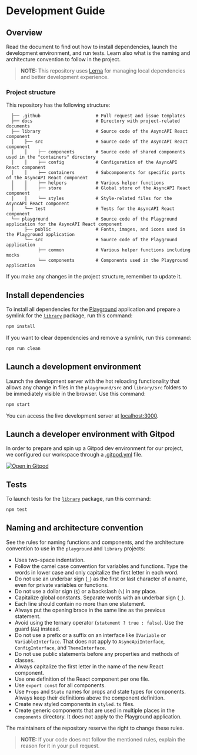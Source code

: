 # Development Guide

## Overview

Read the document to find out how to install dependencies, launch the development environment, and run tests. Learn also what is the naming and architecture convention to follow in the project.

> **NOTE:** This repository uses [Lerna](https://github.com/lerna/lerna) for managing local dependencies and better development experience.

### Project structure

This repository has the following structure:

<!-- markdownlint-disable MD040 -->

```
  ├── .github                     # Pull request and issue templates
  ├── docs                        # Directory with project-related documents
  ├── library                     # Source code of the AsyncAPI React component
  │    ├── src                    # Source code of the AsyncAPI React component
  │    │    ├── components        # Source code of shared components used in the "containers" directory
  │    │    ├── config            # Configuration of the AsyncAPI React component
  │    │    ├── containers        # Subcomponents for specific parts of the AsyncAPI React component
  │    │    ├── helpers           # Various helper functions
  │    │    ├── store             # Global store of the AsyncAPI React component
  │    │    └── styles            # Style-related files for the AsyncAPI React component
  │    └── test                   # Tests for the AsyncAPI React component
  └── playground                  # Source code of the Playground application for the AsyncAPI React component
       ├── public                 # Fonts, images, and icons used in the Playground application
       └── src                    # Source code of the Playground application
            ├── common            # Various helper functions including mocks
            └── components        # Components used in the Playground application
```

<!-- markdownlint-enable MD040 -->

If you make any changes in the project structure, remember to update it.

## Install dependencies

To install all dependencies for the [Playground](../../playground) application and prepare a symlink for the [`library`](../../library) package, run this command:

```sh
npm install
```

If you want to clear dependencies and remove a symlink, run this command:

```sh
npm run clean
```

## Launch a development environment

Launch the development server with the hot reloading functionality that allows any change in files in the `playground/src` and `library/src` folders to be immediately visible in the browser. Use this command:

```sh
npm start
```

You can access the live development server at [localhost:3000](http://localhost:3000/).

## Launch a developer environment with Gitpod

In order to prepare and spin up a Gitpod dev environment for our project, we configured our workspace through a [.gitpod.yml](/.gitpod.yml) file.

[![Open in Gitpod](https://gitpod.io/button/open-in-gitpod.svg)](https://gitpod.io/#https://github.com/asyncapi/asyncapi-react/)


## Tests

To launch tests for the [`library`](../../library) package, run this command:

```sh
npm test
```

## Naming and architecture convention

See the rules for naming functions and components, and the architecture convention to use in the `playground` and `library` projects:

- Uses two-space indentation.
- Follow the camel case convention for variables and functions. Type the words in lower case and only capitalize the first letter in each word.
- Do not use an underbar sign (`_`) as the first or last character of a name, even for private variables or functions.
- Do not use a dollar sign (`$`) or a backslash (`\`) in any place.
- Capitalize global constants. Separate words with an underbar sign (`_`).
- Each line should contain no more than one statement.
- Always put the opening brace in the same line as the previous statement.
- Avoid using the ternary operator (`statement ? true : false`). Use the guard (`&&`) instead.
- Do not use a prefix or a suffix on an interface like `IVariable` or `VariableInterface`. That does not apply to `AsyncApiInterface`, `ConfigInterface`, and `ThemeInterface`.
- Do not use public statements before any properties and methods of classes.
- Always capitalize the first letter in the name of the new React component.
- Use one definition of the React component per one file.
- Use `export const` for all components.
- Use `Props` and `State` names for props and state types for components. Always keep their definitions above the component definition.
- Create new styled components in `styled.ts` files.
- Create generic components that are used in multiple places in the `components` directory. It does not apply to the Playground application.

The maintainers of the repository reserve the right to change these rules.

> **NOTE:** If your code does not follow the mentioned rules, explain the reason for it in your pull request.
